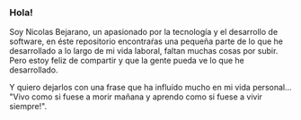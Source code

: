 ### Hola!
Soy Nicolas Bejarano, un apasionado por la tecnología y el desarrollo de software, en éste repositorio encontraŕas una pequeña parte de lo que he desarrollado a lo largo de mi vida laboral, faltan muchas cosas por subir. Pero estoy feliz de compartir y que la gente pueda ve lo que he desarrollado.

Y quiero dejarlos con una frase que ha influído mucho en mi vida personal... "Vivo como si fuese a morir mañana y aprendo como si fuese a vivir siempre!".
